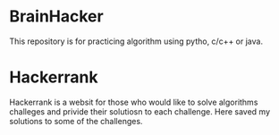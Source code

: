 # BrainHacker
This repository is for practicing algorithm using pytho, c/c++ or java.

# Hackerrank 
Hackerrank is a websit for those who would like to solve algorithms challeges and privide their solutiosn to each challenge. 
Here saved my solutions to some of the challenges.
